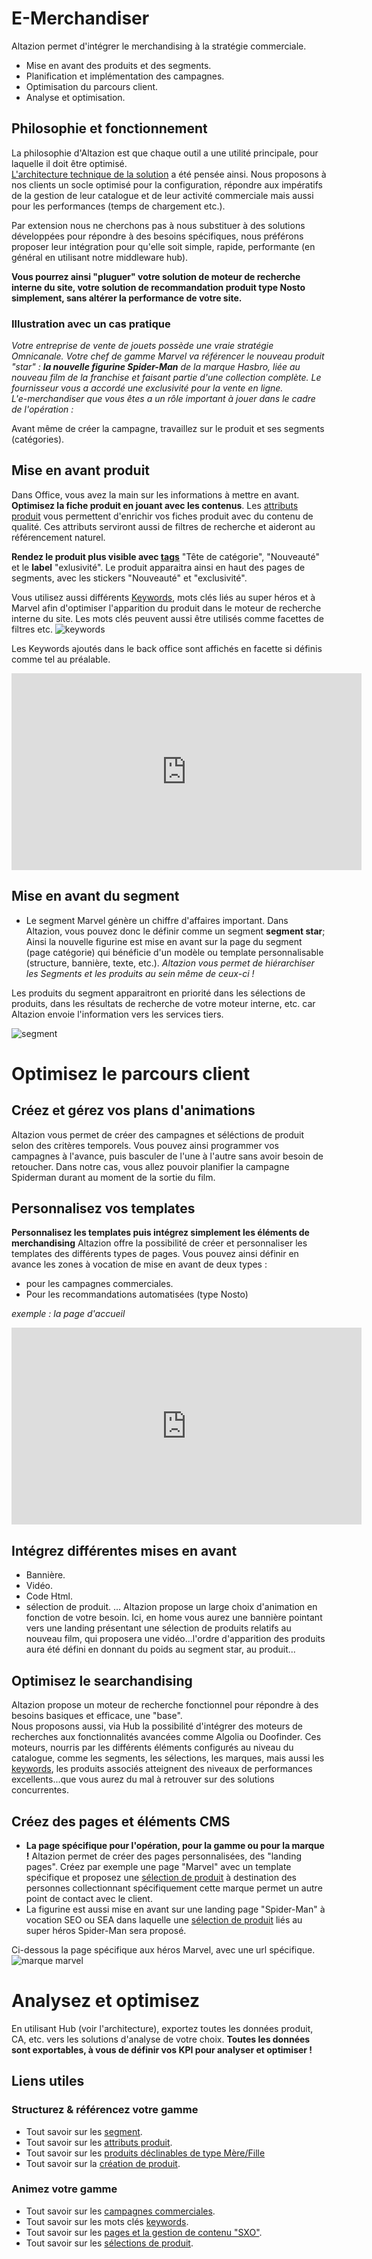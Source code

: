 # E-Merchandiser

Altazion permet d'intégrer le merchandising à la stratégie commerciale. 
- Mise en avant des produits et des segments.
- Planification et implémentation des campagnes.
- Optimisation du parcours client.
- Analyse et optimisation. 

## Philosophie et fonctionnement
La philosophie d'Altazion est que chaque outil a une utilité principale, pour laquelle il doit être optimisé.  
[L'architecture technique de la solution](https://aide.altazion.com/fr-fr/guide/architecture.html) a été pensée ainsi. Nous proposons à nos clients un socle optimisé pour la configuration, répondre aux impératifs de la gestion de leur catalogue et de leur activité commerciale mais aussi pour les performances (temps de chargement etc.).

Par extension nous ne cherchons pas à nous substituer à des solutions développées pour répondre à des besoins spécifiques, nous préférons proposer leur intégration pour qu'elle soit simple, rapide, performante (en général en utilisant notre middleware hub). 

**Vous pourrez ainsi "pluguer" votre solution de moteur de recherche interne du site, votre solution de recommandation produit type Nosto simplement, sans altérer la performance de votre site.**

### Illustration avec un cas pratique 
_Votre entreprise de vente de jouets possède une vraie stratégie Omnicanale. Votre chef de gamme Marvel va référencer le nouveau produit "star" : **la nouvelle figurine Spider-Man** de la marque Hasbro, liée au nouveau film de la franchise et faisant partie d'une collection complète. Le fournisseur vous a accordé une exclusivité pour la vente en ligne.  
L'e-merchandiser que vous êtes a un rôle important à jouer dans le cadre de l'opération :_ 

Avant même de créer la campagne, travaillez sur le produit et ses segments (catégories).

## Mise en avant produit

Dans Office, vous avez la main sur les informations à mettre en avant.
**Optimisez la fiche produit en jouant avec les contenus**. Les [attributs produit](https://aide.altazion.com/fr-fr\guide\referencer\attributs.html) vous permettent d'enrichir vos fiches produit avec du contenu de qualité. Ces attributs serviront aussi de filtres de recherche et aideront au référencement naturel.

**Rendez le produit plus visible avec [tags](https://aide.altazion.com/fr-fr/guide/referencer/tag-label.html)** "Tête de catégorie", "Nouveauté" et le **label** "exlusivité".
Le produit apparaitra ainsi en haut des pages de segments, avec les stickers "Nouveauté" et "exclusivité".

Vous utilisez aussi différents [Keywords](https://aide.altazion.com/fr-fr/guide/referencer/Keywords.html), mots clés liés au super héros et à Marvel afin d'optimiser l'apparition du produit dans le moteur de recherche interne du site. Les mots clés peuvent aussi être utilisés comme facettes de filtres etc.
![keywords](https://aide.altazion.com/fr-fr/ressources/fiche-metier/keywords.jpg)

Les Keywords ajoutés dans le back office sont affichés en facette si définis comme tel au préalable.

<iframe width="560" height="315" src="https://youtu.be/DI5JODGsgKM" title="YouTube video player" frameborder="0" allow="accelerometer; autoplay; clipboard-write; encrypted-media; gyroscope; picture-in-picture; web-share" allowfullscreen></iframe>

## Mise en avant du segment
- Le segment Marvel génère un chiffre d'affaires important. Dans Altazion, vous pouvez donc le définir comme un segment **segment star**; Ainsi la nouvelle figurine est mise en avant sur la page du segment (page catégorie) qui bénéficie d'un modèle ou template personnalisable (structure, bannière, texte, etc.).
_Altazion vous permet de hiérarchiser les Segments et les produits au sein même de ceux-ci !_ 

Les produits du segment apparaitront en priorité dans les sélections de produits, dans les résultats de recherche de votre moteur interne, etc. car Altazion envoie l'information vers les services tiers.

![segment](https://aide.altazion.com/fr-fr/ressources/fiche-metier/segment-importance.jpg)

# Optimisez le parcours client

## Créez et gérez vos plans d'animations
Altazion vous permet de créer des campagnes et séléctions de produit selon des critères temporels.
Vous pouvez ainsi programmer vos campagnes à l'avance, puis basculer de l'une à l'autre sans avoir besoin de retoucher. 
Dans notre cas, vous allez pouvoir planifier la campagne Spiderman durant au moment de la sortie du film.

## Personnalisez vos templates
**Personnalisez les templates puis intégrez simplement les éléments de merchandising**
Altazion offre la possibilité de créer et personnaliser les templates des différents types de pages.
Vous pouvez ainsi définir en avance les zones à vocation de mise en avant de deux types : 
- pour les campagnes commerciales.
- Pour les recommandations automatisées (type Nosto)

_exemple : la page d'accueil_ 

<iframe width="560" height="315" src="https://www.youtube.com/embed/uEkDFpHfE7w" title="YouTube video player" frameborder="0" allow="accelerometer; autoplay; clipboard-write; encrypted-media; gyroscope; picture-in-picture; web-share" allowfullscreen></iframe>

## Intégrez différentes mises en avant
- Bannière.
- Vidéo.
- Code Html.
- sélection de produit.
...
Altazion propose un large choix d'animation en fonction de votre besoin. 
Ici, en home vous aurez une bannière pointant vers une landing présentant une sélection de produits relatifs au nouveau film, qui proposera une vidéo...l'ordre d'apparition des produits aura été défini en donnant du poids au segment star, au produit...

## Optimisez le searchandising
Altazion propose un moteur de recherche fonctionnel pour répondre à des besoins basiques et efficace, une "base".  
Nous proposons aussi, via Hub la possibilité d'intégrer des moteurs de recherches aux fonctionnalités avancées comme Algolia ou Doofinder. 
Ces moteurs, nourris par les différents éléments configurés au niveau du catalogue, comme les segments, les sélections, les marques, mais aussi les [keywords](https://aide.altazion.com/fr-fr/guide/referencer/keywords.html), les produits associés atteignent des niveaux de performances excellents...que vous aurez du mal à retrouver sur des solutions concurrentes.

## Créez des pages et éléments CMS
- **La page spécifique pour l'opération, pour la gamme ou pour la marque !**
Altazion permet de créer des pages personnalisées, des "landing pages".
Créez par exemple une page "Marvel" avec un template spécifique et proposez une [sélection de produit](https://aide.altazion.com/fr-fr/guide/vendre/omnicanal/selection.html) à destination des personnes collectionnant spécifiquement cette marque permet un autre point de contact avec le client. 
- La figurine est aussi mise en avant sur une landing page "Spider-Man" à vocation SEO ou SEA dans laquelle une [sélection de produit](https://aide.altazion.com/fr-fr/guide/vendre/omnicanal/selection.html) liés au super héros Spider-Man sera proposé.

Ci-dessous la page spécifique aux héros Marvel, avec une url spécifique.
![marque marvel](https://aide.altazion.com/fr-fr/ressources/fiche-metier/page-marvel.jpg)

# Analysez et optimisez
En utilisant Hub (voir l'architecture), exportez toutes les données produit, CA, etc. vers les solutions d'analyse de votre choix.
**Toutes les données sont exportables, à vous de définir vos KPI pour analyser et optimiser !**

## Liens utiles
### Structurez & référencez votre gamme 
- Tout savoir sur les [segment](https://aide.altazion.com/fr-fr/guide/referencer/segments/index.html).
- Tout savoir sur les [attributs produit](https://aide.altazion.com/fr-fr\guide\referencer\attributs.html).
- Tout savoir sur les [produits déclinables de type Mère/Fille](https://aide.altazion.com/fr-fr/guide/referencer/articles/declinables.html)
- Tout savoir sur la [création de produit](https://aide.altazion.com/fr-fr/guide/referencer/articles/index.html).

### Animez votre gamme
- Tout savoir sur les [campagnes commerciales](https://aide.altazion.com/fr-fr/guide/vendre/omnicanal/campagne.html).
- Tout savoir sur les mots clés [keywords](https://aide.altazion.com/fr-fr\guide\referencer\Keywords.html).
- Tout savoir sur les [pages et la gestion de contenu "SXO"](https://aide.altazion.com/fr-fr/guide/vendre/ecommerce/emershandizing.html).
- Tout savoir sur les [sélections de produit](https://aide.altazion.com/fr-fr/guide/vendre/omnicanal/selection.html).